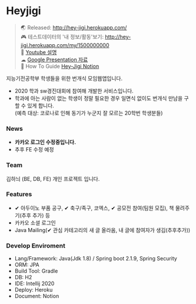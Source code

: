 # Heyjigi
> 🌏 Released: http://hey-jigi.herokuapp.com/   
> 🎮 테스트데이터의 '내 정보/활동'보기: http://hey-jigi.herokuapp.com/my/1500000000  
> 🚩 [Youtube 설명](https://www.youtube.com/watch?v=LpwhB6LORa8&t=263s)   
> ☁ [Google Presentation 자료](https://docs.google.com/presentation/d/e/2PACX-1vTzu13ejPVLyEJ6x8N2DAr55OycqfXvgHF7ndgVnKh45Y8oSiYF0n1DFkGYUjsk4v7qdIv5bzwDUk6e/pub?start=true&loop=false&delayms=3000)  
> 📜 How To Guide [Hey-Jigi Notion](https://www.notion.so/cc71d61c48a04cf0a63f34f6e0b6c30b)

지능기전공학부 학생들을 위한 번개식 모임웹앱입니다.   
- 2020 학과 sw경진대회에 참여해 개발한 서비스입니다.
- 학과에 아는 사람이 없는 학생이 정말 필요한 경우 일면식 없이도 번개식 만남을 구할 수 있게 합니다.  
  (예측 대상: 코로나로 인해 동기가 누군지 잘 모르는 20학번 학생분들) 


### News
- **카카오 로그인 수정중입니다.**
- 추후 FE 수정 예정

### Team
김하늬 (BE, DB, FE) 개인 프로젝트 입니다.

### Features    
-  ✔ 아두이노 부품 공구, ✔ 축구/족구, 코엑스, ✔ 공모전 참여(팀원 모집), 책 물려주기(추후 추가) 등
- 카카오 소셜 로그인
- Java Mailing(✔ 관심 카테고리의 새 글 올라옴, 내 글에 참여자가 생김(추후추가))

### Develop Enviroment
- Lang/Framework: Java(Jdk 1.8) / Spring boot 2.1.9, Spring Security
- ORM: JPA
- Build Tool: Gradle
- DB: H2
- IDE: Intellij 2020
- Deploy: Heroku
- Document: Notion

